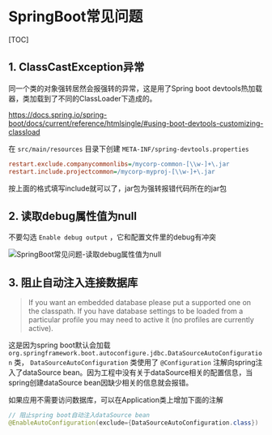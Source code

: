 # SpringBoot常见问题

[TOC]

## 1. ClassCastException异常

同一个类的对象强转居然会报强转的异常，这是用了Spring boot devtools热加载器，类加载到了不同的ClassLoader下造成的。

<https://docs.spring.io/spring-boot/docs/current/reference/htmlsingle/#using-boot-devtools-customizing-classload>

在 ```src/main/resources``` 目录下创建 ```META-INF/spring-devtools.properties```

```ini
restart.exclude.companycommonlibs=/mycorp-common-[\\w-]+\.jar
restart.include.projectcommon=/mycorp-myproj-[\\w-]+\.jar
```

按上面的格式填写include就可以了，jar包为强转报错代码所在的jar包

## 2. 读取debug属性值为null

不要勾选 ```Enable debug output``` ，它和配置文件里的debug有冲突

![SpringBoot常见问题-读取debug属性值为null](SpringBoot常见问题-读取debug属性值为null.png)

## 3. 阻止自动注入连接数据库

> If you want an embedded database please put a supported one on the classpath. If you have database settings to be loaded from a particular profile you may need to active it (no profiles are currently active).

这是因为spring boot默认会加载 ```org.springframework.boot.autoconfigure.jdbc.DataSourceAutoConfiguration``` 类， ```DataSourceAutoConfiguration``` 类使用了 ```@Configuration``` 注解向spring注入了dataSource bean。因为工程中没有关于dataSource相关的配置信息，当spring创建dataSource bean因缺少相关的信息就会报错。

如果应用不需要访问数据库，可以在Application类上增加下面的注解

```java
// 阻止spring boot自动注入dataSource bean
@EnableAutoConfiguration(exclude={DataSourceAutoConfiguration.class})
```

